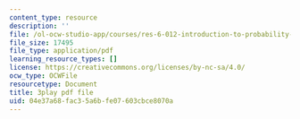 ```yaml
---
content_type: resource
description: ''
file: /ol-ocw-studio-app/courses/res-6-012-introduction-to-probability-spring-2018/04e37a68fac35a6bfe07603cbce8070a_8QyQSZQ4uKQ.pdf
file_size: 17495
file_type: application/pdf
learning_resource_types: []
license: https://creativecommons.org/licenses/by-nc-sa/4.0/
ocw_type: OCWFile
resourcetype: Document
title: 3play pdf file
uid: 04e37a68-fac3-5a6b-fe07-603cbce8070a
---
```

